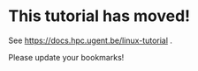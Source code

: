 # This tutorial has moved!

See <https://docs.hpc.ugent.be/linux-tutorial> .

Please update your bookmarks!
